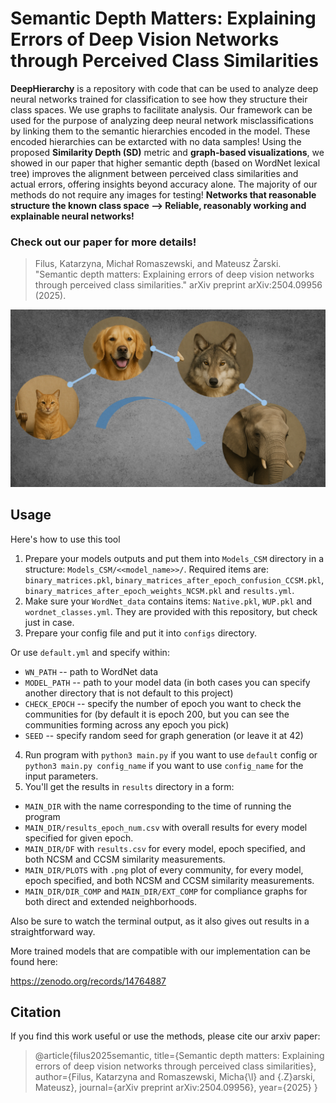 # Semantic Depth Matters: Explaining Errors of Deep Vision Networks through Perceived Class Similarities

**DeepHierarchy** is a repository with code that can be used to analyze deep neural networks trained for classification to see how they structure their class spaces. We use graphs to facilitate analysis. Our framework can be used for the purpose of analyzing deep neural network misclassifications by linking them to the semantic hierarchies encoded in the model. These encoded hierarchies can be extarcted with no data samples! Using the proposed **Similarity Depth (SD)** metric and **graph-based visualizations**, we showed in our paper that higher semantic depth (based on WordNet lexical tree) improves the alignment between perceived class similarities and actual errors, offering insights beyond accuracy alone. The majority of our methods do not require any images for testing! **Networks that reasonable structure the known class space --> Reliable, reasonably working and explainable neural networks!**

### Check out our paper for more details!

> Filus, Katarzyna, Michał Romaszewski, and Mateusz Żarski. "Semantic depth matters: Explaining errors of deep vision networks through perceived class similarities." arXiv preprint arXiv:2504.09956 (2025).

![Graphical example of the results](graph_pic.png)

## Usage

Here's how to use this tool

1. Prepare your models outputs and put them into `Models_CSM` directory in a structure: `Models_CSM/<<model_name>>/`. Required items are: `binary_matrices.pkl`, `binary_matrices_after_epoch_confusion_CCSM.pkl`, `binary_matrices_after_epoch_weights_NCSM.pkl` and `results.yml`.
2. Make sure your `WordNet_data` contains items: `Native.pkl`, `WUP.pkl` and `wordnet_classes.yml`. They are provided with this repository, but check just in case.
3. Prepare your config file and put it into `configs` directory.

Or use `default.yml` and specify within:

- `WN_PATH` -- path to WordNet data
- `MODEL_PATH` -- path to your model data (in both cases you can specify another directory that is not default to this project)
- `CHECK_EPOCH` -- specify the number of epoch you want to check the communities for (by default it is epoch 200, but you can see the communities forming across any epoch you pick)
- `SEED` -- specify random seed for graph generation (or leave it at 42)

4. Run program with `python3 main.py` if you want to use `default` config or `python3 main.py config_name` if you want to use `config_name` for the input parameters.
5. You'll get the results in `results` directory in a form:

- `MAIN_DIR` with the name corresponding to the time of running the program
- `MAIN_DIR/results_epoch_num.csv` with overall results for every model specified for given epoch.
- `MAIN_DIR/DF` with `results.csv` for every model, epoch specified, and both NCSM and CCSM similarity measurements.
- `MAIN_DIR/PLOTS` with `.png` plot of every community, for every model, epoch specified, and both NCSM and CCSM similarity measurements.
- `MAIN_DIR/DIR_COMP` and `MAIN_DIR/EXT_COMP` for compliance graphs for both direct and extended neighborhoods.

Also be sure to watch the terminal output, as it also gives out results in a straightforward way.

More trained models that are compatible with our implementation can be found here:

https://zenodo.org/records/14764887

## Citation

If you find this work useful or use the methods, please cite our arxiv paper:

> @article{filus2025semantic,
  title={Semantic depth matters: Explaining errors of deep vision networks through perceived class similarities},
  author={Filus, Katarzyna and Romaszewski, Micha{\l} and {\.Z}arski, Mateusz},
  journal={arXiv preprint arXiv:2504.09956},
  year={2025}
}
